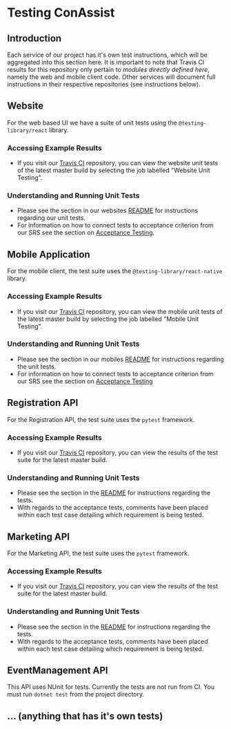# Testing ConAssist
## Introduction

Each service of our project has it's own test instructions, which will be aggregated into this section here. It is important to note that Travis CI results for this repository only pertain to *modules directly defined here*, namely the web and mobile client code. Other services will document full instructions in their respective repositories (see instructions below).

## Website

For the web based UI we have a suite of unit tests using the `@testing-library/react` library.

### Accessing Example Results

* If you visit our [Travis CI](https://www.travis-ci.com/github/coffeexcode/capstone) repository, you can view the website unit tests of the latest master build by selecting the job labelled "Website Unit Testing".

### Understanding and Running Unit Tests

* Please see the section in our websites [README](/website/README.md#running-unit-tests) for instructions regarding our unit tests.
* For information on how to connect tests to acceptance criterion from our SRS see the section on [Acceptance Testing](/website/README.md#acceptance-testing).

## Mobile Application

For the mobile client, the test suite uses the `@testing-library/react-native` library.

### Accessing Example Results

* If you visit our [Travis CI](https://www.travis-ci.com/github/coffeexcode/capstone) repository, you can view the mobile unit tests of the latest master build by selecting the job labelled "Mobile Unit Testing". 

### Understanding and Running Unit Tests

* Please see the section in our mobiles [README](/mobile/README.md#testing) for instructions regarding the unit tests.
* For information on how to connect tests to acceptance criterion from our SRS see the section on [Acceptance Testing](/mobile/README.md#acceptance-testing)

## Registration API

For the Registration API, the test suite uses the `pytest` framework.

### Accessing Example Results

* If you visit our [Travis CI](https://travis-ci.org/github/Jailoodu/RestfulRegistration) repository, you can view the results of the test suite for the latest master build.

### Understanding and Running Unit Tests

* Please see the section in the [README](https://github.com/Jailoodu/RestfulRegistration/blob/main/README.md#testing) for instructions regarding the tests.
* With regards to the acceptance tests, comments have been placed within each test case detailing which requirement is being tested.

## Marketing API

For the Marketing API, the test suite uses the `pytest` framework.

### Accessing Example Results

* If you visit our [Travis CI](https://travis-ci.org/github/Jailoodu/RestfulMarketing) repository, you can view the results of the test suite for the latest master build.

### Understanding and Running Unit Tests

* Please see the section in the [README](https://github.com/Jailoodu/RestfulMarketing#testing) for instructions regarding the tests.
* With regards to the acceptance tests, comments have been placed within each test case detailing which requirement is being tested.

## EventManagement API
This API uses NUnit for tests. Currently the tests are not run from CI. You must run `dotnet test` from the project directory.

## ... (anything that has it's own tests)


